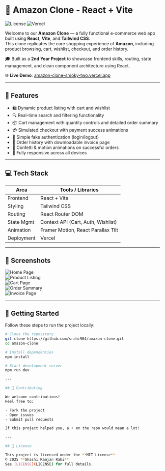 <!-- 
React Amazon Clone · Amazon Clone using Vite · E-commerce Website React JS  
Tailwind CSS Shopping Cart · React JS Final Year Project · Fake Auth in React  
Vite E-commerce App · Add to Cart Feature in React · React Order Summary UI  
Modern Amazon UI Clone · React Framer Motion Animations · React Product Filter  
Wishlist Functionality React · Tailwind Vite Online Store · GitHub Vite E-commerce 
-->

# 🛒 Amazon Clone - React + Vite

![License](https://img.shields.io/badge/License-MIT-yellow.svg)
![Vercel](https://img.shields.io/badge/deploy-Vercel-black?logo=vercel)

Welcome to our **Amazon Clone** — a fully functional e-commerce web app built using **React**, **Vite**, and **Tailwind CSS**.  
This clone replicates the core shopping experience of **Amazon**, including product browsing, cart, wishlist, checkout, and order history.

🎓 Built as a **2nd Year Project** to showcase frontend skills, routing, state management, and clean component architecture using React.

🌐 **Live Demo**: [amazon-clone-smoky-two.vercel.app](https://amazon-clone-smoky-two.vercel.app/)

---

## 🚀 Features

- 🛍️ Dynamic product listing with cart and wishlist
- 🔍 Real-time search and filtering functionality
- 📦 Cart management with quantity controls and detailed order summary
- 💳 Simulated checkout with payment success animations
- 🔐 Simple fake authentication (login/logout)
- 🧾 Order history with downloadable invoice page
- 🎉 Confetti & motion animations on successful orders
- 📱 Fully responsive across all devices

---

## 💻 Tech Stack

| Area            | Tools / Libraries                  |
|------------------|-------------------------------------|
| Frontend         | React + Vite                        |
| Styling          | Tailwind CSS                        |
| Routing          | React Router DOM                    |
| State Mgmt       | Context API (Cart, Auth, Wishlist)  |
| Animation        | Framer Motion, React Parallax Tilt  |
| Deployment       | Vercel                              |

---

## 📸 Screenshots

![Home Page](https://github.com/user-attachments/assets/57527429-4d3b-40de-a224-7b8e4c54357b)  
![Product Listing](https://github.com/user-attachments/assets/08e58315-e3b5-4b84-90d4-165c22829c9e)  
![Cart Page](https://github.com/user-attachments/assets/e47c6739-e048-4603-9d36-8a71665bd263)  
![Order Summary](https://github.com/user-attachments/assets/5708c1be-156c-4050-bc9f-c714984584b0)  
![Invoice Page](https://github.com/user-attachments/assets/9cd57f1d-af76-4874-ac80-69c30f19a18b)

---

## 🔧 Getting Started

Follow these steps to run the project locally:

```bash
# Clone the repository
git clone https://github.com/srahi904/amazon-clone.git
cd amazon-clone

# Install dependencies
npm install

# Start development server
npm run dev

---

## 🤝 Contributing

We welcome contributions!  
Feel free to:

- Fork the project  
- Open issues  
- Submit pull requests  

If this project helped you, a ⭐ on the repo would mean a lot!

---

## 🪪 License

This project is licensed under the **MIT License**  
© 2025 **Shashi Ranjan Rahi**  
See [LICENSE](LICENSE) for full details.

